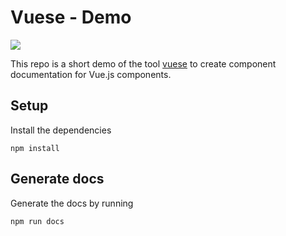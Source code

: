# Vuese - Demo

![](https://user-images.githubusercontent.com/14146560/51301277-9712f100-1a69-11e9-8e3b-fec861c2f31c.png)

This repo is a short demo of the tool [vuese](https://github.com/vuese/vuese) to create component documentation for Vue.js components.

## Setup

Install the dependencies

```
npm install
```

## Generate docs

Generate the docs by running 

```
npm run docs
```